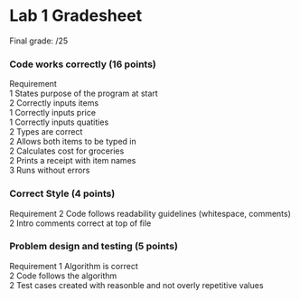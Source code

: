 # Lab 1 Gradesheet
Final grade: /25

### Code works correctly (16 points)

 Requirement	
1	States purpose of the program at start	
2	Correctly inputs items	
1	Correctly inputs price	
1	Correctly inputs quatities	
2	Types are correct	
2	Allows both items to be typed in	
2	Calculates cost for groceries	
2	Prints a receipt with item names	
3	Runs without errors	

### Correct Style (4 points)
Requirement	
2	Code follows readability guidelines (whitespace, comments)	
2	Intro comments correct at top of file	

### Problem design and testing (5 points)
Requirement	
1	Algorithm is correct	
2	Code follows the algorithm	
2	Test cases created with reasonble and not overly repetitive values	

